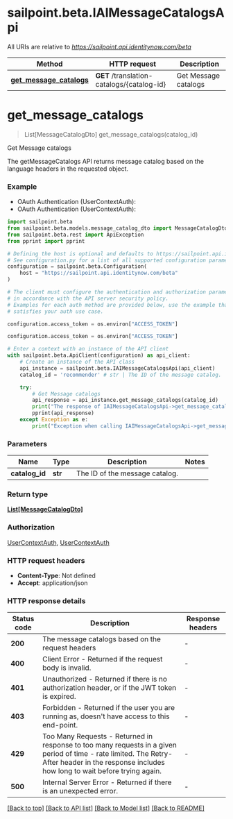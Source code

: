 # sailpoint.beta.IAIMessageCatalogsApi

All URIs are relative to *https://sailpoint.api.identitynow.com/beta*

Method | HTTP request | Description
------------- | ------------- | -------------
[**get_message_catalogs**](IAIMessageCatalogsApi.md#get_message_catalogs) | **GET** /translation-catalogs/{catalog-id} | Get Message catalogs


# **get_message_catalogs**
> List[MessageCatalogDto] get_message_catalogs(catalog_id)

Get Message catalogs

The getMessageCatalogs API returns message catalog based on the language headers in the requested object.

### Example

* OAuth Authentication (UserContextAuth):
* OAuth Authentication (UserContextAuth):

```python
import sailpoint.beta
from sailpoint.beta.models.message_catalog_dto import MessageCatalogDto
from sailpoint.beta.rest import ApiException
from pprint import pprint

# Defining the host is optional and defaults to https://sailpoint.api.identitynow.com/beta
# See configuration.py for a list of all supported configuration parameters.
configuration = sailpoint.beta.Configuration(
    host = "https://sailpoint.api.identitynow.com/beta"
)

# The client must configure the authentication and authorization parameters
# in accordance with the API server security policy.
# Examples for each auth method are provided below, use the example that
# satisfies your auth use case.

configuration.access_token = os.environ["ACCESS_TOKEN"]

configuration.access_token = os.environ["ACCESS_TOKEN"]

# Enter a context with an instance of the API client
with sailpoint.beta.ApiClient(configuration) as api_client:
    # Create an instance of the API class
    api_instance = sailpoint.beta.IAIMessageCatalogsApi(api_client)
    catalog_id = 'recommender' # str | The ID of the message catalog.

    try:
        # Get Message catalogs
        api_response = api_instance.get_message_catalogs(catalog_id)
        print("The response of IAIMessageCatalogsApi->get_message_catalogs:\n")
        pprint(api_response)
    except Exception as e:
        print("Exception when calling IAIMessageCatalogsApi->get_message_catalogs: %s\n" % e)
```



### Parameters


Name | Type | Description  | Notes
------------- | ------------- | ------------- | -------------
 **catalog_id** | **str**| The ID of the message catalog. | 

### Return type

[**List[MessageCatalogDto]**](MessageCatalogDto.md)

### Authorization

[UserContextAuth](../README.md#UserContextAuth), [UserContextAuth](../README.md#UserContextAuth)

### HTTP request headers

 - **Content-Type**: Not defined
 - **Accept**: application/json

### HTTP response details

| Status code | Description | Response headers |
|-------------|-------------|------------------|
**200** | The message catalogs based on the request headers |  -  |
**400** | Client Error - Returned if the request body is invalid. |  -  |
**401** | Unauthorized - Returned if there is no authorization header, or if the JWT token is expired. |  -  |
**403** | Forbidden - Returned if the user you are running as, doesn&#39;t have access to this end-point. |  -  |
**429** | Too Many Requests - Returned in response to too many requests in a given period of time - rate limited. The Retry-After header in the response includes how long to wait before trying again. |  -  |
**500** | Internal Server Error - Returned if there is an unexpected error. |  -  |

[[Back to top]](#) [[Back to API list]](../README.md#documentation-for-api-endpoints) [[Back to Model list]](../README.md#documentation-for-models) [[Back to README]](../README.md)

